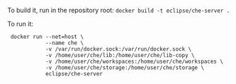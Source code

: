  To build it, run in the repository root:
  `docker build -t eclipse/che-server .`

 To run it:
 ```
  docker run --net=host \
             --name che \
             -v /var/run/docker.sock:/var/run/docker.sock \
             -v /home/user/che/lib:/home/user/che/lib-copy \
             -v /home/user/che/workspaces:/home/user/che/workspaces \
             -v /home/user/che/storage:/home/user/che/storage \
             eclipse/che-server
```

